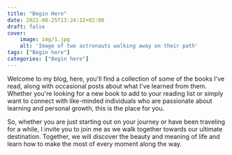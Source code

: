 ```yaml
---
title: "Begin Here"
date: 2022-08-25T13:24:12+02:00
draft: false
cover:
    image: img/1.jpg
    alt: 'Image of two astronauts walking away on their path'
tags: ["Begin here"]
categories: ["Begin here"]
---
```


Welcome to my blog, here, you'll find a collection of some of the books I've read, along with occasional posts about what I've learned from them. Whether you're looking for a new book to add to your reading list or simply want to connect with like-minded individuals who are passionate about learning and personal growth, this is the place for you.

So, whether you are just starting out on your journey or have been traveling for a while, I invite you to join me as we walk together towards our ultimate destination. Together, we will discover the beauty and meaning of life and learn how to make the most of every moment along the way.


